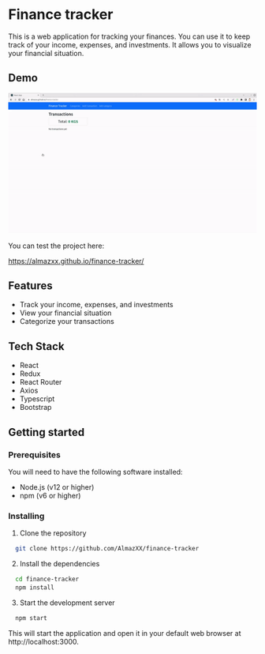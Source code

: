 # Finance tracker

This is a web application for tracking your finances. You can use it to keep track of your income, expenses, and investments. It allows you to visualize your financial situation.

## Demo

![Demo](https://github.com/AlmazXX/finance-tracker/blob/master/demo/finance-tracker.gif)

You can test the project here:

https://almazxx.github.io/finance-tracker/
## Features

* Track your income, expenses, and investments
* View your financial situation
* Categorize your transactions
## Tech Stack

* React
* Redux
* React Router
* Axios
* Typescript
* Bootstrap
## Getting started

### Prerequisites

You will need to have the following software installed:

* Node.js (v12 or higher)
* npm (v6 or higher)

### Installing

1. Clone the repository

```bash
  git clone https://github.com/AlmazXX/finance-tracker
```

2. Install the dependencies

```bash
  cd finance-tracker
  npm install
```

3. Start the development server

```bash
  npm start
```

This will start the application and open it in your default web browser at http://localhost:3000.
